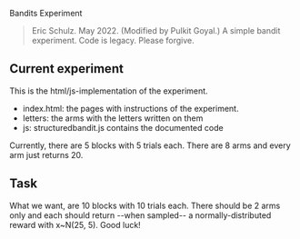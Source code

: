 Bandits Experiment

> Eric Schulz. May 2022. (Modified by Pulkit Goyal.)
> A simple bandit experiment. Code is legacy. Please forgive.

##  Current experiment

This is the html/js-implementation of the experiment.

- index.html: the pages with instructions of the experiment.
- letters: the arms with the letters written on them
- js: structuredbandit.js contains the documented code

Currently, there are 5 blocks with 5 trials each. There are 8 arms and every arm just returns 20.

## Task
What we want, are 10 blocks with 10 trials each. There should be 2 arms only and each should return --when sampled-- a normally-distributed reward with x~N(25, 5). Good luck!